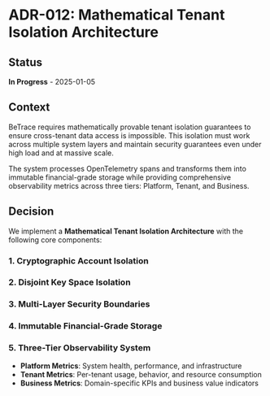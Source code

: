 # ADR-012: Mathematical Tenant Isolation Architecture

## Status
**In Progress** - 2025-01-05

## Context

BeTrace requires mathematically provable tenant isolation guarantees to ensure cross-tenant data access is impossible. This isolation must work across multiple system layers and maintain security guarantees even under high load and at massive scale.

The system processes OpenTelemetry spans and transforms them into immutable financial-grade storage while providing comprehensive observability metrics across three tiers: Platform, Tenant, and Business.

## Decision

We implement a **Mathematical Tenant Isolation Architecture** with the following core components:

### 1. Cryptographic Account Isolation

### 2. Disjoint Key Space Isolation

### 3. Multi-Layer Security Boundaries

### 4. Immutable Financial-Grade Storage

### 5. Three-Tier Observability System
- **Platform Metrics**: System health, performance, and infrastructure
- **Tenant Metrics**: Per-tenant usage, behavior, and resource consumption
- **Business Metrics**: Domain-specific KPIs and business value indicators
